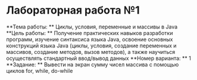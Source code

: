 # Лабораторная работа №1

**Тема работы: ** Циклы, условия, переменные и массивы в Java
**Цель работы: ** Получение практических навыков разработки программ, изучение синтаксиса языка Java, освоение основных конструкций языка Java (циклы, условия, создание переменных и массивов, создание методов, вызов методов), а также научиться осуществлять стандартный ввод/вывод данных
**Номер варианта: ** 1
**Задание: ** Вывести на экран сумму чисел массива с помощью циклов for, while, do-while
